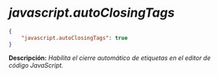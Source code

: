 <!-- Autor: Daniel Benjamin Perez Morales -->
<!-- GitHub: https://github.com/DanielBenjaminPerezMoralesDev13 -->
<!-- GitLab: https://gitlab.com/DanielBenjaminPerezMoralesDev13 -->
<!-- Correo electrónico: danielperezdev@proton.me -->

# ***javascript.autoClosingTags***

```json
{
    "javascript.autoClosingTags": true
}
```

**Descripción:** *Habilita el cierre automático de etiquetas en el editor de código JavaScript.*
